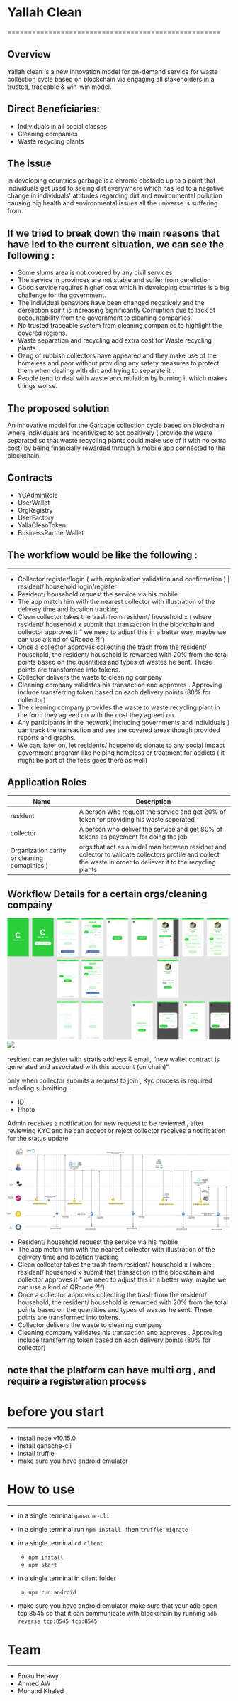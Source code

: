 
# Yallah Clean
====================================================

Overview 
---------
Yallah clean is a  new innovation model for on-demand service for waste collection cycle based on blockchain via engaging all stakeholders in a trusted, traceable & win-win model.


 Direct Beneficiaries:  
---------

- Individuals in all social classes
- Cleaning companies
- Waste recycling plants

 
The issue  
---------
In developing countries garbage is a chronic obstacle up to a point that  individuals get used to seeing dirt everywhere which has led to a negative change in individuals' attitudes regarding dirt and environmental pollution causing big health and environmental issues all the universe is suffering from.

If we tried to break down the main reasons that have led to the current situation, we can see the following :
---------------------------------------------------
- Some slums area is not covered by any civil services 
- The service in provinces are not stable and suffer from dereliction
- Good service requires higher cost which in developing countries is a big challenge for the government.   
- The individual behaviors have been changed negatively and the dereliction spirit is increasing significantly 
 Corruption due to lack of accountability from the government to cleaning companies. 
- No trusted traceable system from cleaning companies to highlight the covered regions. 
 - Waste separation and recycling add extra cost for Waste recycling plants. 
- Gang of rubbish collectors have appeared and they make use of the homeless and poor without providing any safety measures  to protect them when dealing with dirt and trying to separate it .
- People tend to deal with waste accumulation by burning it which makes things worse.


 The proposed solution 
---------

 An innovative model for the Garbage collection cycle based on blockchain where individuals are incentivized to act positively ( provide the waste separated so that waste recycling plants could make use of it with no extra cost) by being financially rewarded through a mobile app connected to the blockchain.

	
Contracts 
------------------
- YCAdminRole
- UserWallet
- OrgRegistry
- UserFactory
- YallaCleanToken
- BusinessPartnerWallet 


## The workflow would be like the following :
------------------
- Collector register/login ( with organization validation and confirmation  ) | resident/ household  login/register 
- Resident/ household  request the service via his mobile 
- The app match him with the nearest collector with illustration of the delivery time and location tracking 
- Clean collector takes the trash from resident/ household  x ( where resident/ household  x submit that transaction in the blockchain and collector approves it “ we need to adjust this in a better way, maybe we can use a kind of QRcode ?!“) 
- Once a collector approves collecting the trash from the resident/ household, the resident/ household is rewarded with 20% from the total points based on the quantities and types of wastes he sent. These points are transformed into tokens.
- Collector delivers the waste to cleaning company 
- Cleaning company validates his transaction and approves . Approving  include transferring token based on each delivery points   (80% for collector) 
- The cleaning company provides the waste to waste recycling plant in the form they agreed on with the cost they agreed on.
- Any participants in the network( including governments and individuals ) can track the transaction and see the covered areas though provided reports and graphs.
- We can, later on, let residents/ households donate to any social impact government program like helping homeless or treatment for addicts ( it might be part of the fees goes there as well)



Application Roles 
------------------

| Name       | Description                                                                                         |
|------------|-----------------------------------------------------------------------------------------------------|
| resident | A person Who request the service and get 20% of token for providing his waste seperated
| collector      | A person who deliver the service  and get 80% of tokens as payement for doing the job  |
Organization  carity or cleaning comapinies )       | orgs that act as a midel man between residnet and colector to validate collectors profile and collect the waste  in order to deliever it to the recycling plants | Busssiness partners | mainly for point system in countries that have issue using crypto , those parties can help in transforming the points/tokens in blockchain into goods, services ,etc                                     |




Workflow Details for a certain orgs/cleaning compainy
----------------

![](YallahCleanApp.jpg)
![](Registration_cycle.jpg.png)

resident can register with  stratis address & email, “new wallet contract is generated and associated with this account  (on chain)“.



only when collector  submits a request to join ,
Kyc process is required  including submitting : 
	
- ID 
 - Photo


 Admin receives a notification for new request to be reviewed , after  reviewing KYC and he can accept or reject 
collector receives a notification for the status update

![](Request_LifeCycle.jpg)

- Resident/ household  request the service via his mobile 
- The app match him with the nearest collector with illustration of the delivery time and location tracking 
- Clean collector takes the trash from resident/ household  x ( where resident/ household  x submit that transaction in the blockchain and collector approves it “ we need to adjust this in a better way, maybe we can use a kind of QRcode ?!“) 
- Once a collector approves collecting the trash from the resident/ household, the resident/ household is rewarded with 20% from the total points based on the quantities and types of wastes he sent. These points are transformed into tokens.
- Collector delivers the waste to cleaning company 
- Cleaning company validates his transaction and approves . Approving  include transferring token based on each delivery points   (80% for collector) 

 note that the platform can have multi org , and require a registeration process 
-----------------

# before you start 
-----------------
- install node v10.15.0  
- install ganache-cli  
- install truffle 
-  make sure you have android emulator 
  
# How to use
-----------------
- in a single terminal `ganache-cli`  
- in a single terminal run `npm install ` then `truffle migrate`  
-  in a single terminal `cd client` 
   -  `npm install` 
   -  `npm start `
-  in a single terminal in  client folder  
   - ` npm run android `
  
  - make sure you have android emulator 
    make sure that your adb open tcp:8545 so that it can communicate with blockchain  by running `adb reverse tcp:8545 tcp:8545`
  # Team
-----------------
- Eman Herawy 
- Ahmed AW
- Mohand Khaled
